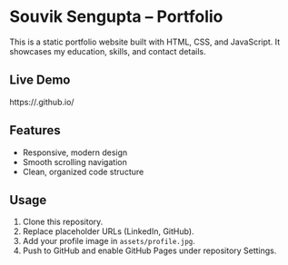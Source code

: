 # Souvik Sengupta – Portfolio

This is a static portfolio website built with HTML, CSS, and JavaScript. It showcases my education, skills, and contact details.

## Live Demo

https://<your-username>.github.io/

## Features

- Responsive, modern design
- Smooth scrolling navigation
- Clean, organized code structure

## Usage

1. Clone this repository.
2. Replace placeholder URLs (LinkedIn, GitHub).
3. Add your profile image in `assets/profile.jpg`.
4. Push to GitHub and enable GitHub Pages under repository Settings.

